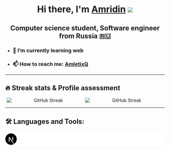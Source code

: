 <h1 align="center">Hi there, I'm <a href="https://vk.com/amletixq" target="_blank">Amridin</a> 
<img src="https://github.com/blackcater/blackcater/raw/main/images/Hi.gif" height="32"/></h1>
<h2 align="center">Computer science student, Software engineer from Russia 🇷🇺</h2>

- <h3>🌱 I’m currently learning <strong>web</strong></h3>
- <h3>📫 How to reach me: <a href="https://t.me/AmletixQ" target="_blank">AmletixQ</a></h3>

<hr/>
<h2>🔥 Streak stats & Profile assessment</h2>
<div align="center" style="margin-inline: 4px; display: flex;">
  <img width="500" src="http://github-readme-streak-stats.herokuapp.com?user=AmletixQ&theme=tokyonight-duo&date_format=j%20M%5B%20Y%5D" alt="GitHub Streak">
  <img width="500" src="https://github-readme-stats.vercel.app/api?username=AmletixQ&theme=transparent" alt="GitHub Streak">
</div>
<hr/>

<h2>🛠️ Languages and Tools:</h2>
<div style="background-color: white">
  <img src="https://github.com/AmletixQ/AmletixQ/raw/main/images/nextdotjs.svg" alt="nextjs" height="36"/>
  <img src="" alt="" />
  <img src="" alt="" />
  <img src="" alt="" />
  <img src="" alt="" />
  <img src="" alt="" />
  <img src="" alt="" />
  <img src="" alt="" />
  <img src="" alt="" />
  <img src="" alt="" />
</div>

<!--
**AmletixQ/AmletixQ** is a ✨ _special_ ✨ repository because its `README.md` (this file) appears on your GitHub profile.

Here are some ideas to get you started:

- 🔭 I’m currently working on ...
- 👯 I’m looking to collaborate on ...
- 🤔 I’m looking for help with ...
- 💬 Ask me about ...
- 😄 Pronouns: ...
- ⚡ Fun fact: ...
-->
